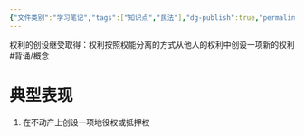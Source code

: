 ```yaml
---
{"文件类别":"学习笔记","tags":["知识点","民法"],"dg-publish":true,"permalink":"/学习笔记studyup/民法总论/权利的创设继受取得/","dgPassFrontmatter":true,"created":"2024-10-13T10:08:41.879+08:00","updated":"2024-10-27T19:55:14.176+08:00"}
---
```


权利的创设继受取得：权利按照权能分离的方式从他人的权利中创设一项新的权利 #背诵/概念 
# 典型表现
1. 在不动产上创设一项地役权或抵押权